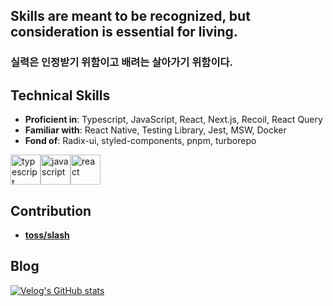 ## Skills are meant to be recognized, but consideration is essential for living.
### 실력은 인정받기 위함이고 배려는 살아가기 위함이다. 

## Technical Skills
- **Proficient in**: Typescript, JavaScript, React, Next.js, Recoil, React Query
- **Familiar with**: React Native, Testing Library, Jest, MSW, Docker
- **Fond of**: Radix-ui, styled-components, pnpm, turborepo

<div style="display:flex;">
  <img src="https://media.giphy.com/media/MhAjImzXlNF5r7m3O5/giphy.gif" alt="typescript" width="48px" height="48px" />
  <img src="https://media.giphy.com/media/ln7z2eWriiQAllfVcn/giphy.gif" alt="javascript" width="48px" height="48px" />
  <img src="https://media.giphy.com/media/eNAsjO55tPbgaor7ma/giphy.gif" alt="react" width="48px" height="48px" />
</div>

## Contribution
- **[toss/slash](https://github.com/toss/slash)**

## Blog
[![Velog's GitHub stats](https://velog-readme-stats.vercel.app/api?name=hhhminme)](https://github.com/hhhminme/velog-readme-stats)
